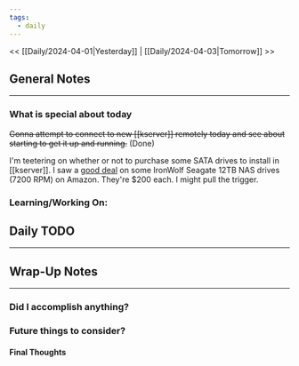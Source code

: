 ```yaml
---
tags:
  - daily
---
```

<< [[Daily/2024-04-01|Yesterday]] |  [[Daily/2024-04-03|Tomorrow]] >>

## General Notes
---
### What is special about today
~~Gonna attempt to connect to new [[kserver]] remotely today and see about starting to get it up and running.~~ (Done)

I'm teetering on whether or not to purchase some SATA drives to install in [[kserver]].  I saw a [good deal](https://www.amazon.com/Seagate-IronWolf-12TB-Internal-Drive/dp/B084ZTSMWF/ref=sr_1_3?crid=2L37WBIG1XTQS&dib=eyJ2IjoiMSJ9.YfXgQIwTbQX4QDBLStabxN3NB2at1MzWaiZ9EcVMCUIspD7LbQ0lgS8mxmx0LNlwlikxDW0dvt-Oo35zdAulo_Woswlb4r86rbCqCzmaWe_DOasZuIypRkrReYv0OKylmsJqlV49r0gJuExP7Kq454H8lVnd_GwZ-5CVyD3zUWSKcPldN33ORCRd0Re1MXBWRV1JWRE9bAq2D6mc5SHMEFcRTpnuuMXHFa8YIAqa_XA.L0Ilnt4IdDVZVP71VPmrAOVVW6-pRXtfs-tdKLA4FZc&dib_tag=se&keywords=ironwolf&qid=1712064065&sprefix=ironwolf%2Caps%2C94&sr=8-3&th=1) on some IronWolf Seagate 12TB NAS drives (7200 RPM) on Amazon.  They're $200 each.  I might pull the trigger. 


### Learning/Working On:



## Daily TODO
---




## Wrap-Up Notes
---
### Did I accomplish anything?
### Future things to consider?
#### Final Thoughts


